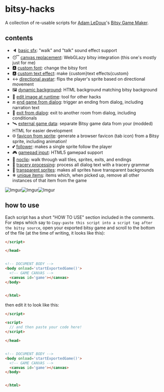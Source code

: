 # bitsy-hacks
A collection of re-usable scripts for [Adam LeDoux](https://twitter.com/adamledoux)'s [Bitsy Game Maker](https://ledoux.itch.io/bitsy).

## contents
- 🔈 [basic sfx](./basic%20sfx.js): "walk" and "talk" sound effect support
- 😴 [canvas replacement](./canvas%20replacement.js): WebGLazy bitsy integration (this one's mostly just for me)
- 🅰 [custom font](https://seleb.github.io/bitsy-hacks/custom%20font/custom%20font%20-%20converter.html): change the bitsy font
- 🅰 [custom text effect](./custom%20text%20effect.js): make {custom}text effects{custom}
- ↔ [directional avatar](./directional%20avatar.js): flips the player's sprite based on directional movement
- 🖼 [dynamic background](./dynamic%20background.js): HTML background matching bitsy background
- 🎨 [edit image at runtime](./edit%20image%20at%20runtime.js): tool for other hacks
- 🔚 [end game from dialog](./end-from-dialog.js): trigger an ending from dialog, including narration text
- 🚪 [exit from dialog](./exit-from-dialog.js): exit to another room from dialog, including conditionals
- 🛰 [external game data](./external-game-data.js): separate Bitsy game data from your (modded) HTML for easier development
- 🌐 [favicon from sprite](./favicon-from-sprite.js): generate a browser favicon (tab icon) from a Bitsy sprite, including animation!
- 💕 [follower](./follower.js): makes a single sprite follow the player
- 🎮 [gamepad input](./gamepad%20input.js): HTML5 gamepad support
- 📎 [noclip](./noclip.js): walk through wall tiles, sprites, exits, and endings
- 🏰 [tracery processing](./tracery%20processing.js): process all dialog text with a tracery grammar
- 🏁 [transparent sprites](./transparent%20sprites.js): makes all sprites have transparent backgrounds
- ❄ [unique items](./unique%20items.js): items which, when picked up, remove all other instances of that item from the game

![Imgur](https://i.imgur.com/peRLLHn.gif)![Imgur](https://i.imgur.com/yg81aH2.gif)![Imgur](https://i.imgur.com/r7AUHX4.gif)




## how to use
Each script has a short "HOW TO USE" section included in the comments. For steps which say to `Copy-paste this script into a script tag after the bitsy source`, open your exported bitsy game and scroll to the bottom of the file (at the time of writing, it looks like this):
```html
</script>

</head>


<!-- DOCUMENT BODY -->
<body onload='startExportedGame()'>
  <!-- GAME CANVAS -->
  <canvas id='game'></canvas>
</body>


</html>
```

then edit it to look like this:

```html
</script>

<script>
  // and then paste your code here!
</script>

</head>


<!-- DOCUMENT BODY -->
<body onload='startExportedGame()'>
  <!-- GAME CANVAS -->
  <canvas id='game'></canvas>
</body>


</html>
```
